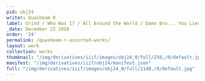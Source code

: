 ```yaml
---
pid: obj24
writer: Quasheam R
label: Grind / Who Was I? / All Around the World / Damn Bro... You Lied to Me!
_date: December 22 2020
order: '24'
permalink: /quasheam-r-assorted-works/
layout: work
collection: works
thumbnail: "/img/derivatives/iiif/images/obj24_0/full/250,/0/default.jpg"
manifest: "/img/derivatives/iiif/obj24/manifest.json"
full: "/img/derivatives/iiif/images/obj24_0/full/1140,/0/default.jpg"
---
```

